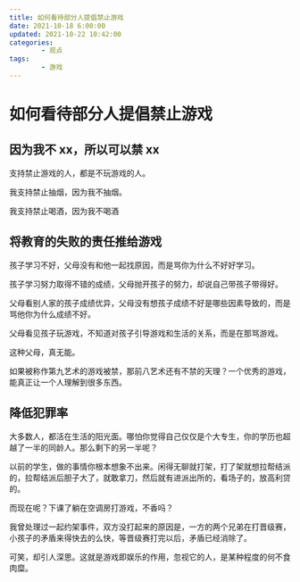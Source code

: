 ```yaml
---
title: 如何看待部分人提倡禁止游戏
date: 2021-10-18 6:00:00
updated: 2021-10-22 10:42:00
categories:
        - 观点
tags:
        - 游戏
---
```


# 如何看待部分人提倡禁止游戏

## 因为我不 xx，所以可以禁 xx

支持禁止游戏的人，都是不玩游戏的人。

我支持禁止抽烟，因为我不抽烟。

我支持禁止喝酒，因为我不喝酒

## 将教育的失败的责任推给游戏

孩子学习不好，父母没有和他一起找原因，而是骂你为什么不好好学习。

孩子学习努力取得不错的成绩，父母抛开孩子的努力，却说自己带孩子带得好。

父母看别人家的孩子成绩优异，父母没有想孩子成绩不好是哪些因素导致的，而是骂他你为什么成绩不好。

父母看见孩子玩游戏，不知道对孩子引导游戏和生活的关系，而是在那骂游戏。

这种父母，真无能。

如果被称作第九艺术的游戏被禁，那前八艺术还有不禁的天理？一个优秀的游戏，能真正让一个人理解到很多东西。

## 降低犯罪率

大多数人，都活在生活的阳光面。哪怕你觉得自己仅仅是个大专生，你的学历也超越了一半的同龄人。那么剩下的另一半呢？

以前的学生，做的事情你根本想象不出来。闲得无聊就打架，打了架就想拉帮结派的，拉帮结派后胆子大了，就敢拿刀，然后就有进派出所的，看场子的，放高利贷的。

而现在呢？下课了躺在空调房打游戏，不香吗？

我曾处理过一起约架事件，双方没打起来的原因是，一方的两个兄弟在打晋级赛，小孩子的矛盾来得快去的么快，等晋级赛打完以后，矛盾已经消除了。

可笑，却引人深思。这就是游戏即娱乐的作用，忽视它的人，是某种程度的何不食肉糜。
